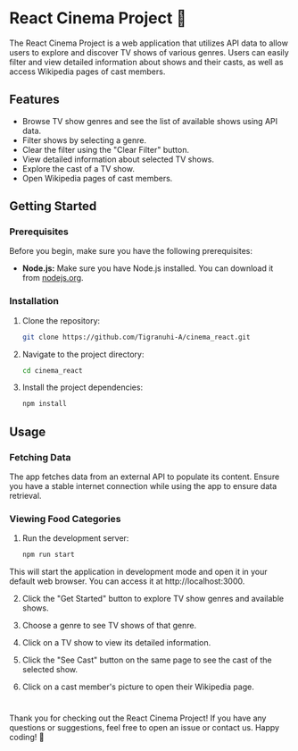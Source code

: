 # React Cinema Project :movie_camera:

The React Cinema Project is a web application that utilizes API data to allow users to explore and discover TV shows of various genres. Users can easily filter and view detailed information about shows and their casts, as well as access Wikipedia pages of cast members.


## Features
+ Browse TV show genres and see the list of available shows using API data.
+ Filter shows by selecting a genre.
+ Clear the filter using the "Clear Filter" button.
+ View detailed information about selected TV shows.
+ Explore the cast of a TV show.
+ Open Wikipedia pages of cast members.


## Getting Started

### Prerequisites

Before you begin, make sure you have the following prerequisites:

- **Node.js:** Make sure you have Node.js installed. You can download it from [nodejs.org](https://nodejs.org/en).

### Installation

1. Clone the repository:
    ```bash
   git clone https://github.com/Tigranuhi-A/cinema_react.git

2. Navigate to the project directory:
   ```bash
   cd cinema_react

3. Install the project dependencies:
   ```bash
   npm install

## Usage

### Fetching Data

The app fetches data from an external API to populate its content. Ensure you have a stable internet connection while using the app to ensure data retrieval.

### Viewing Food Categories

1. Run the development server:
   ```bash
   npm run start

This will start the application in development mode and open it in your default web browser. You can access it at http://localhost:3000.

2. Click the "Get Started" button to explore TV show genres and available shows.

3. Choose a genre to see TV shows of that genre.

4. Click on a TV show to view its detailed information.

5. Click the "See Cast" button on the same page to see the cast of the selected show.

6. Click on a cast member's picture to open their Wikipedia page.


#

Thank you for checking out the React Cinema Project! If you have any questions or suggestions, feel free to open an issue or contact us. Happy coding! 🚀
   
   



